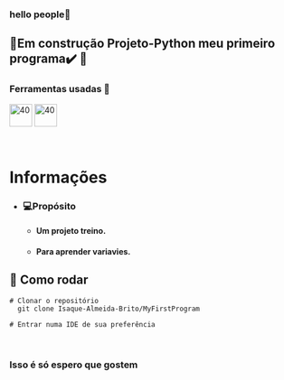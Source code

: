 ### hello people👋

## 🚧Em construção Projeto-Python meu primeiro programa✔️ 🚧

###  Ferramentas usadas 📓
  
<img src="https://icons.iconarchive.com/icons/papirus-team/papirus-apps/48/python-icon.png" alt="40" width="40" height="40" style="max - width:100%;"></img>
<img src="https://user-images.githubusercontent.com/674621/71187801-14e60a80-2280-11ea-94c9-e56576f76baf.png" alt="40" width="40" height="40" style="max - width:100%;"></img> <br>
    
<br>


# Informações
* ### 💻Propósito 
    * #### Um projeto treino.
    * #### Para aprender variavies.

    

## 👷 Como rodar  
```
# Clonar o repositório
  git clone Isaque-Almeida-Brito/MyFirstProgram
  
# Entrar numa IDE de sua preferência
```

<br>

### Isso é só espero que gostem    

